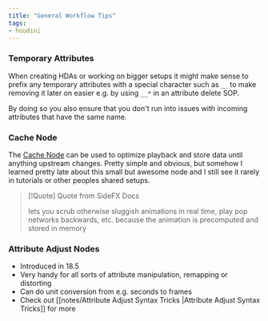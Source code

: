 ```yaml
---
title: "General Workflow Tips"
tags:
- houdini
---
```


### Temporary Attributes
When creating HDAs or working on bigger setups it might make sense to  prefix any temporary attributes with a special character such as `__` to make removing it later on easier e.g. by using `__*` in an attribute delete SOP. 

By doing so you also ensure that you don't run into issues with incoming attributes that have the same name.

### Cache Node
The [Cache Node](https://www.sidefx.com/docs/houdini/nodes/sop/cache.html) can be used to optimize playback and store data until anything upstream changes. Pretty simple and obvious, but somehow I learned pretty late about this small but awesome node and I still see it rarely in tutorials or other peoples shared setups.

> [!Quote] Quote from SideFX Docs
> 
> lets you scrub otherwise sluggish animations in real time, play pop networks backwards, etc. because the animation is precomputed and stored in memory

### Attribute Adjust Nodes
- Introduced in 18.5
- Very handy for all sorts of attribute manipulation, remapping or distorting
- Can do unit conversion from e.g. seconds to frames
- Check out [[notes/Attribute Adjust Syntax Tricks |Attribute Adjust Syntax Tricks]] for more




